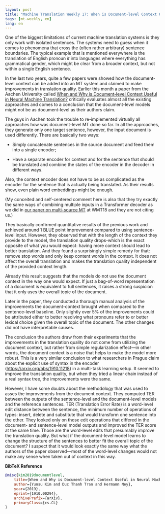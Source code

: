 ```yaml
---
layout: post
title: "Machine Translation Weekly 17: When is Document-level Context Useful?"
tags: [mt-weekly, en]
lang: en
---
```


One of the biggest limitations of current machine translation systems is they
only work with isolated sentences. The systems need to guess when it comes to
phenomena that cross the (often rather arbitrary) sentence boundaries. The
typical example that is mentioned everywhere is the translation of English
pronoun _it_ into languages where everything has grammatical gender, which
might be clear from a broader context, but not within a single English
sentence.

In the last two years, quite a few papers were showed how the document-level
context can be added into an MT system and claimed to make improvements in
translation quality. Earlier this month a paper from the Aachen University
called [When and Why is Document-level Context Useful in Neural Machine
Translation?](https://arxiv.org/pdf/1910.00294.pdf) critically evaluates almost
all the existing approaches and comes to a conclusion that the document-level
models might not be as document-level as their authors claim.

The guys in Aachen took the trouble to re-implemented virtually all approaches
how was document-level MT done so far. In all the approaches, they generate
only one target sentence, however, the input document is used differently.
There are basically two ways:

* Simply concatenate sentences in the source document and feed them into a
single encoder;

* Have a separate encoder for context and for the sentence that should be
translated and combine the states of the encoder in the decoder in different
ways.

Also, the context encoder does not have to be as complicated as the encoder for
the sentence that is actually being translated. As their results show, even
plain word embeddings might be enough.

(My conceited and self-centered comment here is also that they try exactly the
same ways of combining multiple inputs in a Transformer decoder as we did in
[our paper on multi-source MT](https://www.aclweb.org/anthology/W18-6326/) at
WMT18 and they are not citing us.)

They basically confirmed quantitative results of the previous work and achieved
around 1 BLUE point improvement compared to using sentence-level input.
However, they observed that with the length of the context they provide to the
model, the translation quality drops-which is the exact opposite of what you
would expect: having more context should lead to better translation. And they
found a surprisingly simple remedy for that: remove stop words and only keep
content words in the context. It does not affect the overall translation and
makes the translation quality independent of the provided context length.

Already this result suggests that the models do not use the document context in
the way one would expect. If just a bag-of-word representation of a document is
equivalent to full sentences, it raises a strong suspicion that it only uses
the overall topic of the document.

Later in the paper, they conducted a thorough manual analysis of the
improvements the document-context brought when compared to the sentence-level
baseline. Only slightly over 5% of the improvements could be attributed either
to better resolving what pronouns refer to or better lexical choice given the
overall topic of the document. The other changes did not have interpretable
causes.

The conclusion the authors draw from their experiments that the improvements in
the translation quality do not come from utilizing the document context, but
rather from simple regularization effect—in other words, the document context
is a noise that helps to make the model more robust. This is a very similar
conclusion to what researchers in Prague claim about the explicit use of syntax
in the encoder (https://arxiv.org/abs/1910.11218) in a multi-task learning
setup. It seemed to improve the translation quality, but when they tried a
linear chain instead of a real syntax tree, the improvements were the same.

However, I have some doubts about the methodology that was used to asses the
improvements from the document context. They computed TER between the outputs
of the sentence-level and the document-level models and the reference
sentences. TER (Translation Error Rate) is a word-level edit distance between
the sentence, the minimum number of operations of types: insert, delete and
substitute that would transform one sentence into the other. They looked only
on those edit operations that differed in the document- and sentence-level
model outputs and improved the TER score at the same time. Those are the
word-level edits that presumably improve the translation quality. But what if
the document-level model learns to change the structure of the sentences to
better fit the overall topic of the document? I suspect that it would look
exactly the same way what the authors of the paper observed—most of the
word-level changes would not make any sense when taken out of context in this
way.

__BibTeX Reference__
```bibtex
@misc{kim2019documentlevel,
    title={When and Why is Document-level Context Useful in Neural Machine Translation?},
    author={Yunsu Kim and Duc Thanh Tran and Hermann Ney},
    year={2019},
    eprint={1910.00294},
    archivePrefix={arXiv},
    primaryClass={cs.CL}
}
```

